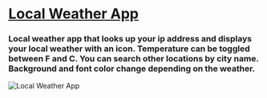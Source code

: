 # [Local Weather App](http://sschapman.com/local-weather-app/)

### Local weather app that looks up your ip address and displays your local weather with an icon. Temperature can be toggled between F and C. You can search other locations by city name. Background and font color change depending on the weather.

![Local Weather App](http://sschapman.com/img/sm-img/weather.PNG)
